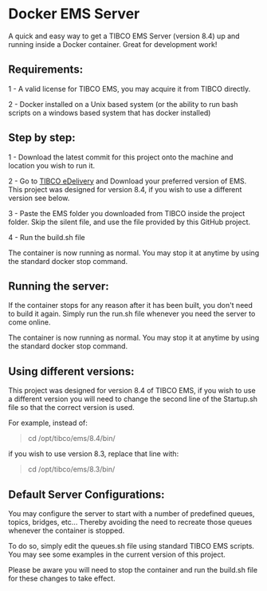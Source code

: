 # Docker EMS Server

A quick and easy way to get a TIBCO EMS Server (version 8.4) up and running inside a Docker container. Great for development work!

## Requirements:

1 - A valid license for TIBCO EMS, you may acquire it from TIBCO directly.

2 - Docker installed on a Unix based system (or the ability to run bash scripts on a windows based system that has docker installed)


## Step by step:

1 - Download the latest commit for this project onto the machine and location you wish to run it.

2 - Go to [TIBCO eDelivery](https://edelivery.tibco.com) and Download your preferred version of EMS. This project was designed for version 8.4, if you wish to use a different version see below.

3 - Paste the EMS folder you downloaded from TIBCO inside the project folder. Skip the silent file, and use the file provided by this GitHub project.

4 - Run the build.sh file

The container is now running as normal. You may stop it at anytime by using the standard docker stop command.


## Running the server:

If the container stops for any reason after it has been built, you don't need to build it again. Simply run the run.sh file whenever you need the server to come online.

The container is now running as normal. You may stop it at anytime by using the standard docker stop command.


## Using different versions:

This project was designed for version 8.4 of TIBCO EMS, if you wish to use a different version you will need to change the second line of the Startup.sh file so that the correct version is used.

For example, instead of:

>cd /opt/tibco/ems/8.4/bin/

if you wish to use version 8.3, replace that line with:

>cd /opt/tibco/ems/8.3/bin/


## Default Server Configurations:

You may configure the server to start with a number of predefined queues, topics, bridges, etc... Thereby avoiding the need to recreate those queues whenever the container is stopped.

To do so, simply edit the queues.sh file using standard TIBCO EMS scripts. You may see some examples in the current version of this project.

Please be aware you will need to stop the container and run the build.sh file for these changes to take effect.
